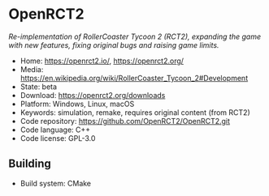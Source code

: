 # OpenRCT2

_Re-implementation of RollerCoaster Tycoon 2 (RCT2), expanding the game with new features, fixing original bugs and raising game limits._

- Home: https://openrct2.io/, https://openrct2.org/ 
- Media: https://en.wikipedia.org/wiki/RollerCoaster_Tycoon_2#Development
- State: beta
- Download: https://openrct2.org/downloads
- Platform: Windows, Linux, macOS
- Keywords: simulation, remake, requires original content (from RCT2)
- Code repository: https://github.com/OpenRCT2/OpenRCT2.git
- Code language: C++
- Code license: GPL-3.0

## Building

- Build system: CMake
